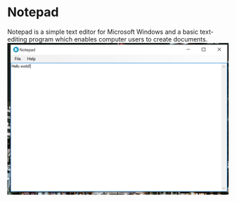 # Notepad
Notepad is a simple text editor for Microsoft Windows and a basic text-editing program which enables computer users to create documents.
![Image alt](https://github.com/OlehStelmakh/Notepad/blob/master/FirstScreenshot.PNG)
